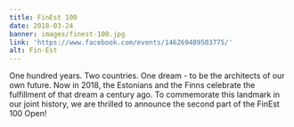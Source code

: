 ```yaml
---
title: FinEst 100
date: 2018-03-24
banner: images/finest-100.jpg
link: 'https://www.facebook.com/events/146269409503775/'
alt: Fin-Est
---
```


One hundred years. Two countries. One dream - to be the architects of our own future. Now in 2018, the Estonians and the Finns celebrate the fulfillment of that dream a century ago. To commemorate this landmark in our joint history, we are thrilled to announce the second part of the FinEst 100 Open!
